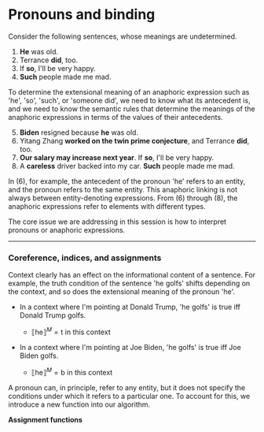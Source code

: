 # Pronouns and binding

Consider the following sentences, whose meanings are undetermined. 

1. **He** was old.
2. Terrance **did**, too.
3. If **so**, I'll be very happy.
4. **Such** people made me mad.

To determine the extensional meaning of an anaphoric expression such as 'he', 'so', 'such', or 'someone did', we need to know what its antecedent is, and we need to know the semantic rules that determine the meanings of the anaphoric expressions in terms of the values of their antecedents. 

5. **Biden** resigned because **he** was old.
6. Yitang Zhang **worked on the twin prime conjecture**, and Terrance **did**, too.
7. **Our salary may increase next year**. If **so**, I'll be very happy.
8. A **careless** driver backed into my car. **Such** people made me mad.

In (6), for example, the antecedent of the pronoun 'he' refers to an entity, and the pronoun refers to the same entity. This anaphoric linking is not always between entity-denoting expressions. From (6) through (8), the anaphoric expressions refer to elements with different types. 

The core issue we are addressing in this session is how to interpret pronouns or anaphoric expressions. 

--- 
### Coreference, indices, and assignments

Context clearly has an effect on the informational content of a sentence. For example, the truth condition of the sentence 'he golfs' shifts depending on the context, and so does the extensional meaning of the pronoun 'he'. 

 - In a context where I'm pointing at Donald Trump, 'he golfs' is true iff Donald Trump golfs.

   - $⟦\text{he}⟧^M = \text{t}$ in this context

 - In a context where I'm pointing at Joe Biden, 'he golfs' is true iff Joe Biden golfs.

   - $⟦\text{he}⟧^M = \text{b}$ in this context

A pronoun can, in principle, refer to any entity, but it does not specify the conditions under which it refers to a particular one. To account for this, we introduce a new function into our algorithm.

**Assignment functions**







